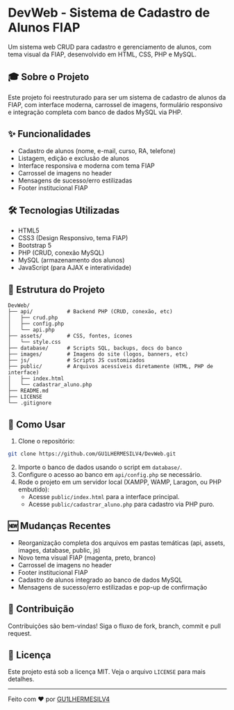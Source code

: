 # DevWeb - Sistema de Cadastro de Alunos FIAP

Um sistema web CRUD para cadastro e gerenciamento de alunos, com tema visual da FIAP, desenvolvido em HTML, CSS, PHP e MySQL.

## 🎓 Sobre o Projeto

Este projeto foi reestruturado para ser um sistema de cadastro de alunos da FIAP, com interface moderna, carrossel de imagens, formulário responsivo e integração completa com banco de dados MySQL via PHP.

## ✨ Funcionalidades

- Cadastro de alunos (nome, e-mail, curso, RA, telefone)
- Listagem, edição e exclusão de alunos
- Interface responsiva e moderna com tema FIAP
- Carrossel de imagens no header
- Mensagens de sucesso/erro estilizadas
- Footer institucional FIAP

## 🛠️ Tecnologias Utilizadas

- HTML5
- CSS3 (Design Responsivo, tema FIAP)
- Bootstrap 5
- PHP (CRUD, conexão MySQL)
- MySQL (armazenamento dos alunos)
- JavaScript (para AJAX e interatividade)

## 📁 Estrutura do Projeto

```
DevWeb/
├── api/           # Backend PHP (CRUD, conexão, etc)
│   ├── crud.php
│   ├── config.php
│   └── api.php
├── assets/        # CSS, fontes, ícones
│   └── style.css
├── database/      # Scripts SQL, backups, docs do banco
├── images/        # Imagens do site (logos, banners, etc)
├── js/            # Scripts JS customizados
├── public/        # Arquivos acessíveis diretamente (HTML, PHP de interface)
│   ├── index.html
│   └── cadastrar_aluno.php
├── README.md
├── LICENSE
└── .gitignore
```

## 🚀 Como Usar

1. Clone o repositório:
```bash
git clone https://github.com/GU1LHERMESILV4/DevWeb.git
```

2. Importe o banco de dados usando o script em `database/`.
3. Configure o acesso ao banco em `api/config.php` se necessário.
4. Rode o projeto em um servidor local (XAMPP, WAMP, Laragon, ou PHP embutido):
   - Acesse `public/index.html` para a interface principal.
   - Acesse `public/cadastrar_aluno.php` para cadastro via PHP puro.

## 🆕 Mudanças Recentes

- Reorganização completa dos arquivos em pastas temáticas (api, assets, images, database, public, js)
- Novo tema visual FIAP (magenta, preto, branco)
- Carrossel de imagens no header
- Footer institucional FIAP
- Cadastro de alunos integrado ao banco de dados MySQL
- Mensagens de sucesso/erro estilizadas e pop-up de confirmação

## 🤝 Contribuição

Contribuições são bem-vindas! Siga o fluxo de fork, branch, commit e pull request.

## 📝 Licença

Este projeto está sob a licença MIT. Veja o arquivo `LICENSE` para mais detalhes.

---
Feito com ❤️ por [GU1LHERMESILV4](https://github.com/GU1LHERMESILV4)
